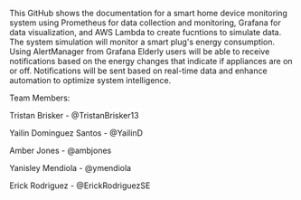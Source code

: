 This GitHub shows the documentation for a smart home device monitoring system using Prometheus for data collection and monitoring, 
Grafana for data visualization, and AWS Lambda to create fucntions to simulate data. The system simulation will monitor a smart
plug's energy consumption. Using AlertManager from Grafana Elderly users will be able to receive notifications based on the energy
changes that indicate if appliances are on or off. Notifications will be sent based on real-time data and enhance automation to 
optimize system intelligence.

Team Members: 

Tristan Brisker - @TristanBrisker13 

Yailin Dominguez Santos - @YailinD 

Amber Jones - @ambjones 

Yanisley Mendiola - @ymendiola 

Erick Rodriguez - @ErickRodriguezSE 
